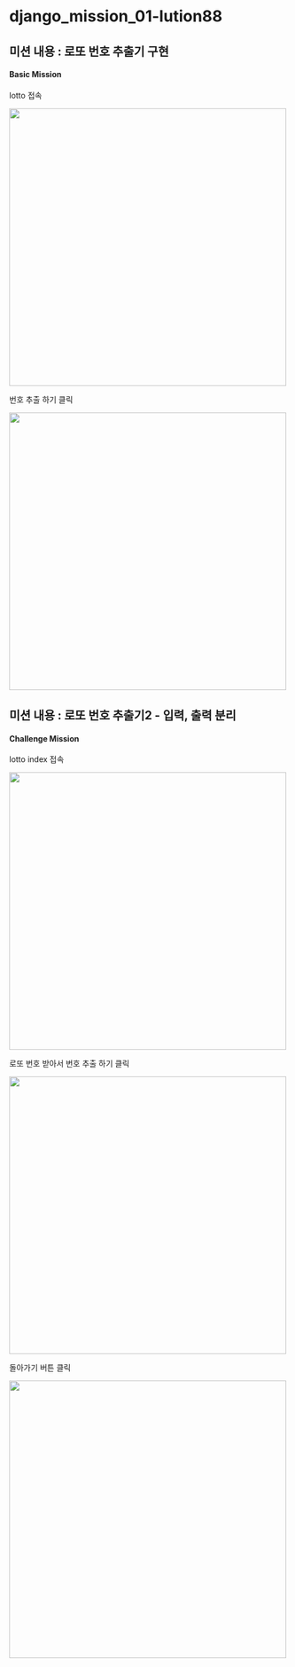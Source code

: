 # django_mission_01-lution88
<h2>미션 내용 : 로또 번호 추출기 구현</h2>
<h4> Basic Mission </h4>
<p> lotto 접속 </p>
<img src="https://user-images.githubusercontent.com/78908697/160960705-a45f4773-3451-42b8-b79d-dcc7b262896e.png" width="500">
<p> 번호 추출 하기 클릭 </p>
<img src="https://user-images.githubusercontent.com/78908697/160960715-49d97c68-6c15-41dd-983c-7b89ea5100f6.png" width="500">
<br>
<h2>미션 내용 : 로또 번호 추출기2 - 입력, 출력 분리</h2>
<h4> Challenge Mission </h4>
<p> lotto index 접속 </p>
<img src="https://user-images.githubusercontent.com/78908697/160961147-5105c102-bdc0-49e0-9e5f-9c5db1e4be76.png" width="500">
<p> 로또 번호 받아서 번호 추출 하기 클릭 </p>
<img src="https://user-images.githubusercontent.com/78908697/160961158-39eeb5ef-c69d-40c3-893f-91b36c2f71fa.png" width="500">
<p> 돌아가기 버튼 클릭 </p>
<img src="https://user-images.githubusercontent.com/78908697/160961227-a928d576-6658-4f58-ab59-aaf13f27cb2e.png" width="500">
